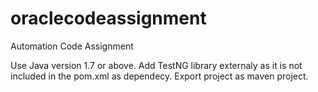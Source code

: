 # oraclecodeassignment
Automation Code Assignment

Use Java version 1.7 or above.
Add TestNG library externaly as it is not included in the pom.xml as dependecy.
Export project as maven project.

